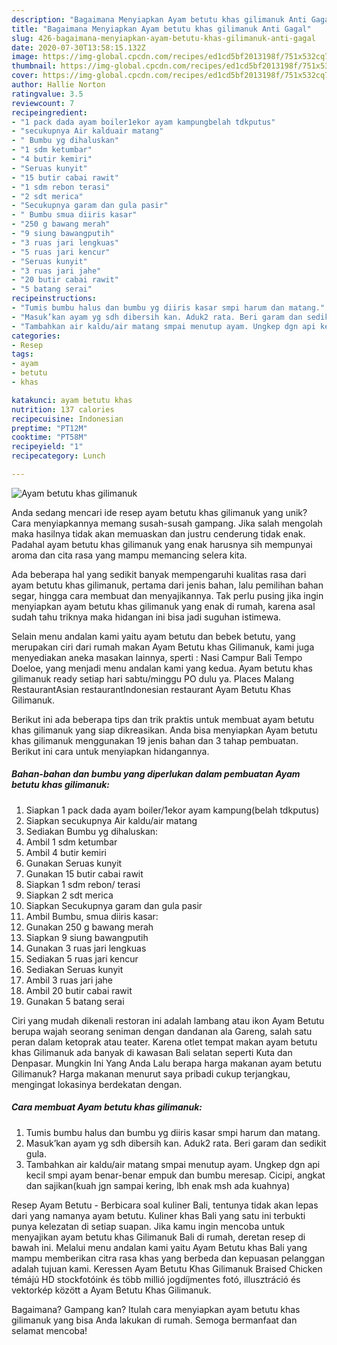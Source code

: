 ```yaml
---
description: "Bagaimana Menyiapkan Ayam betutu khas gilimanuk Anti Gagal"
title: "Bagaimana Menyiapkan Ayam betutu khas gilimanuk Anti Gagal"
slug: 426-bagaimana-menyiapkan-ayam-betutu-khas-gilimanuk-anti-gagal
date: 2020-07-30T13:58:15.132Z
image: https://img-global.cpcdn.com/recipes/ed1cd5bf2013198f/751x532cq70/ayam-betutu-khas-gilimanuk-foto-resep-utama.jpg
thumbnail: https://img-global.cpcdn.com/recipes/ed1cd5bf2013198f/751x532cq70/ayam-betutu-khas-gilimanuk-foto-resep-utama.jpg
cover: https://img-global.cpcdn.com/recipes/ed1cd5bf2013198f/751x532cq70/ayam-betutu-khas-gilimanuk-foto-resep-utama.jpg
author: Hallie Norton
ratingvalue: 3.5
reviewcount: 7
recipeingredient:
- "1 pack dada ayam boiler1ekor ayam kampungbelah tdkputus"
- "secukupnya Air kalduair matang"
- " Bumbu yg dihaluskan"
- "1 sdm ketumbar"
- "4 butir kemiri"
- "Seruas kunyit"
- "15 butir cabai rawit"
- "1 sdm rebon terasi"
- "2 sdt merica"
- "Secukupnya garam dan gula pasir"
- " Bumbu smua diiris kasar"
- "250 g bawang merah"
- "9 siung bawangputih"
- "3 ruas jari lengkuas"
- "5 ruas jari kencur"
- "Seruas kunyit"
- "3 ruas jari jahe"
- "20 butir cabai rawit"
- "5 batang serai"
recipeinstructions:
- "Tumis bumbu halus dan bumbu yg diiris kasar smpi harum dan matang."
- "Masuk’kan ayam yg sdh dibersih kan. Aduk2 rata. Beri garam dan sedikit gula."
- "Tambahkan air kaldu/air matang smpai menutup ayam. Ungkep dgn api kecil smpi ayam benar-benar empuk dan bumbu meresap. Cicipi, angkat dan sajikan(kuah jgn sampai kering, lbh enak msh ada kuahnya)"
categories:
- Resep
tags:
- ayam
- betutu
- khas

katakunci: ayam betutu khas 
nutrition: 137 calories
recipecuisine: Indonesian
preptime: "PT12M"
cooktime: "PT58M"
recipeyield: "1"
recipecategory: Lunch

---
```



![Ayam betutu khas gilimanuk](https://img-global.cpcdn.com/recipes/ed1cd5bf2013198f/751x532cq70/ayam-betutu-khas-gilimanuk-foto-resep-utama.jpg)

Anda sedang mencari ide resep ayam betutu khas gilimanuk yang unik? Cara menyiapkannya memang susah-susah gampang. Jika salah mengolah maka hasilnya tidak akan memuaskan dan justru cenderung tidak enak. Padahal ayam betutu khas gilimanuk yang enak harusnya sih mempunyai aroma dan cita rasa yang mampu memancing selera kita.

Ada beberapa hal yang sedikit banyak mempengaruhi kualitas rasa dari ayam betutu khas gilimanuk, pertama dari jenis bahan, lalu pemilihan bahan segar, hingga cara membuat dan menyajikannya. Tak perlu pusing jika ingin menyiapkan ayam betutu khas gilimanuk yang enak di rumah, karena asal sudah tahu triknya maka hidangan ini bisa jadi suguhan istimewa.

Selain menu andalan kami yaitu ayam betutu dan bebek betutu, yang merupakan ciri dari rumah makan Ayam Betutu khas Gilimanuk, kami juga menyediakan aneka masakan lainnya, sperti : Nasi Campur Bali Tempo Doeloe, yang menjadi menu andalan kami yang kedua. Ayam betutu khas gilimanuk ready setiap hari sabtu/minggu PO dulu ya. Places Malang RestaurantAsian restaurantIndonesian restaurant Ayam Betutu Khas Gilimanuk.


Berikut ini ada beberapa tips dan trik praktis untuk membuat ayam betutu khas gilimanuk yang siap dikreasikan. Anda bisa menyiapkan Ayam betutu khas gilimanuk menggunakan 19 jenis bahan dan 3 tahap pembuatan. Berikut ini cara untuk menyiapkan hidangannya.

<!--inarticleads1-->

##### Bahan-bahan dan bumbu yang diperlukan dalam pembuatan Ayam betutu khas gilimanuk:

1. Siapkan 1 pack dada ayam boiler/1ekor ayam kampung(belah tdkputus)
1. Siapkan secukupnya Air kaldu/air matang
1. Sediakan  Bumbu yg dihaluskan:
1. Ambil 1 sdm ketumbar
1. Ambil 4 butir kemiri
1. Gunakan Seruas kunyit
1. Gunakan 15 butir cabai rawit
1. Siapkan 1 sdm rebon/ terasi
1. Siapkan 2 sdt merica
1. Siapkan Secukupnya garam dan gula pasir
1. Ambil  Bumbu, smua diiris kasar:
1. Gunakan 250 g bawang merah
1. Siapkan 9 siung bawangputih
1. Gunakan 3 ruas jari lengkuas
1. Sediakan 5 ruas jari kencur
1. Sediakan Seruas kunyit
1. Ambil 3 ruas jari jahe
1. Ambil 20 butir cabai rawit
1. Gunakan 5 batang serai


Ciri yang mudah dikenali restoran ini adalah lambang atau ikon Ayam Betutu berupa wajah seorang seniman dengan dandanan ala Gareng, salah satu peran dalam ketoprak atau teater. Karena otlet tempat makan ayam betutu khas Gilimanuk ada banyak di kawasan Bali selatan seperti Kuta dan Denpasar. Mungkin Ini Yang Anda Lalu berapa harga makanan ayam betutu Gilimanuk? Harga makanan menurut saya pribadi cukup terjangkau, mengingat lokasinya berdekatan dengan. 

<!--inarticleads2-->

##### Cara membuat Ayam betutu khas gilimanuk:

1. Tumis bumbu halus dan bumbu yg diiris kasar smpi harum dan matang.
1. Masuk’kan ayam yg sdh dibersih kan. Aduk2 rata. Beri garam dan sedikit gula.
1. Tambahkan air kaldu/air matang smpai menutup ayam. Ungkep dgn api kecil smpi ayam benar-benar empuk dan bumbu meresap. Cicipi, angkat dan sajikan(kuah jgn sampai kering, lbh enak msh ada kuahnya)


Resep Ayam Betutu - Berbicara soal kuliner Bali, tentunya tidak akan lepas dari yang namanya ayam betutu. Kuliner khas Bali yang satu ini terbukti punya kelezatan di setiap suapan. Jika kamu ingin mencoba untuk menyajikan ayam betutu khas Gilimanuk Bali di rumah, deretan resep di bawah ini. Melalui menu andalan kami yaitu Ayam Betutu khas Bali yang mampu memberikan citra rasa khas yang berbeda dan kepuasan pelanggan adalah tujuan kami. Keressen Ayam Betutu Khas Gilimanuk Braised Chicken témájú HD stockfotóink és több millió jogdíjmentes fotó, illusztráció és vektorkép között a Ayam Betutu Khas Gilimanuk. 

Bagaimana? Gampang kan? Itulah cara menyiapkan ayam betutu khas gilimanuk yang bisa Anda lakukan di rumah. Semoga bermanfaat dan selamat mencoba!
